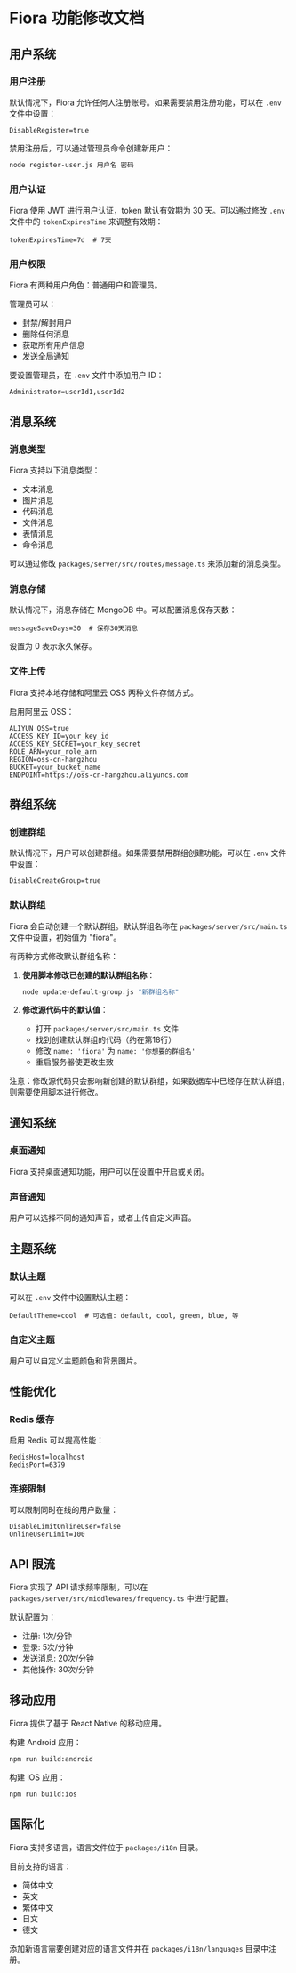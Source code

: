 # Fiora 功能修改文档

## 用户系统

### 用户注册

默认情况下，Fiora 允许任何人注册账号。如果需要禁用注册功能，可以在 `.env` 文件中设置：

```
DisableRegister=true
```

禁用注册后，可以通过管理员命令创建新用户：

```bash
node register-user.js 用户名 密码
```

### 用户认证

Fiora 使用 JWT 进行用户认证，token 默认有效期为 30 天。可以通过修改 `.env` 文件中的 `tokenExpiresTime` 来调整有效期：

```
tokenExpiresTime=7d  # 7天
```

### 用户权限

Fiora 有两种用户角色：普通用户和管理员。

管理员可以：
- 封禁/解封用户
- 删除任何消息
- 获取所有用户信息
- 发送全局通知

要设置管理员，在 `.env` 文件中添加用户 ID：

```
Administrator=userId1,userId2
```

## 消息系统

### 消息类型

Fiora 支持以下消息类型：
- 文本消息
- 图片消息
- 代码消息
- 文件消息
- 表情消息
- 命令消息

可以通过修改 `packages/server/src/routes/message.ts` 来添加新的消息类型。

### 消息存储

默认情况下，消息存储在 MongoDB 中。可以配置消息保存天数：

```
messageSaveDays=30  # 保存30天消息
```

设置为 0 表示永久保存。

### 文件上传

Fiora 支持本地存储和阿里云 OSS 两种文件存储方式。

启用阿里云 OSS：

```
ALIYUN_OSS=true
ACCESS_KEY_ID=your_key_id
ACCESS_KEY_SECRET=your_key_secret
ROLE_ARN=your_role_arn
REGION=oss-cn-hangzhou
BUCKET=your_bucket_name
ENDPOINT=https://oss-cn-hangzhou.aliyuncs.com
```

## 群组系统

### 创建群组

默认情况下，用户可以创建群组。如果需要禁用群组创建功能，可以在 `.env` 文件中设置：

```
DisableCreateGroup=true
```

### 默认群组

Fiora 会自动创建一个默认群组。默认群组名称在 `packages/server/src/main.ts` 文件中设置，初始值为 "fiora"。

有两种方式修改默认群组名称：

1. **使用脚本修改已创建的默认群组名称**：
   ```bash
   node update-default-group.js "新群组名称"
   ```

2. **修改源代码中的默认值**：
   - 打开 `packages/server/src/main.ts` 文件
   - 找到创建默认群组的代码（约在第18行）
   - 修改 `name: 'fiora'` 为 `name: '你想要的群组名'`
   - 重启服务器使更改生效

注意：修改源代码只会影响新创建的默认群组，如果数据库中已经存在默认群组，则需要使用脚本进行修改。

## 通知系统

### 桌面通知

Fiora 支持桌面通知功能，用户可以在设置中开启或关闭。

### 声音通知

用户可以选择不同的通知声音，或者上传自定义声音。

## 主题系统

### 默认主题

可以在 `.env` 文件中设置默认主题：

```
DefaultTheme=cool  # 可选值: default, cool, green, blue, 等
```

### 自定义主题

用户可以自定义主题颜色和背景图片。

## 性能优化

### Redis 缓存

启用 Redis 可以提高性能：

```
RedisHost=localhost
RedisPort=6379
```

### 连接限制

可以限制同时在线的用户数量：

```
DisableLimitOnlineUser=false
OnlineUserLimit=100
```

## API 限流

Fiora 实现了 API 请求频率限制，可以在 `packages/server/src/middlewares/frequency.ts` 中进行配置。

默认配置为：
- 注册: 1次/分钟
- 登录: 5次/分钟
- 发送消息: 20次/分钟
- 其他操作: 30次/分钟

## 移动应用

Fiora 提供了基于 React Native 的移动应用。

构建 Android 应用：

```bash
npm run build:android
```

构建 iOS 应用：

```bash
npm run build:ios
```

## 国际化

Fiora 支持多语言，语言文件位于 `packages/i18n` 目录。

目前支持的语言：
- 简体中文
- 英文
- 繁体中文
- 日文
- 德文

添加新语言需要创建对应的语言文件并在 `packages/i18n/languages` 目录中注册。